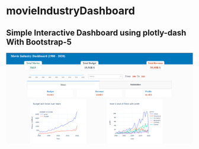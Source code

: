 # movieIndustryDashboard
## Simple Interactive Dashboard using plotly-dash With Bootstrap-5

![Angular App uses this api to test and visualize !](/imgs/1.png)

